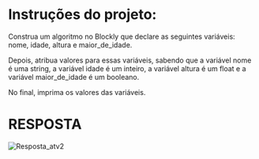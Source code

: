 # Instruções do projeto:

Construa um algoritmo no Blockly que declare as seguintes variáveis: nome, idade, altura e maior_de_idade.

Depois, atribua valores para essas variáveis, sabendo que a variável nome é uma string, a variável idade é um inteiro, a variável altura é um float e a variável maior_de_idade é um booleano.

No final, imprima os valores das variáveis.

# RESPOSTA

![Resposta_atv2](https://github.com/jedsonjhones/Softex-Backend/assets/39849707/88d56d84-65d1-49d3-910b-639ebd7a5670)


